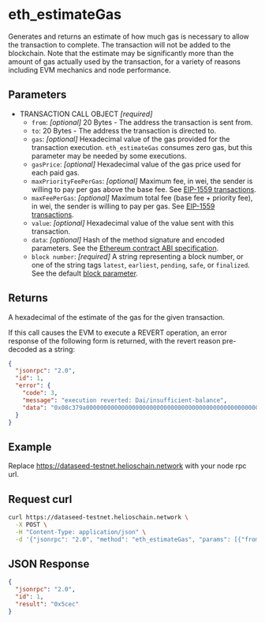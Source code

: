 # eth_estimateGas

Generates and returns an estimate of how much gas is necessary to allow the transaction to complete. The transaction will not be added to the blockchain. Note that the estimate may be significantly more than the amount of gas actually used by the transaction, for a variety of reasons including EVM mechanics and node performance.

## Parameters

- TRANSACTION CALL OBJECT *[required]*
    - `from`: *[optional]* 20 Bytes - The address the transaction is sent from.
    - `to`: 20 Bytes - The address the transaction is directed to.
    - `gas`: *[optional]* Hexadecimal value of the gas provided for the transaction execution. `eth_estimateGas` consumes zero gas, but this parameter may be needed by some executions.
    - `gasPrice`: *[optional]* Hexadecimal value of the gas price used for each paid gas.
    - `maxPriorityFeePerGas`: *[optional]* Maximum fee, in wei, the sender is willing to pay per gas above the base fee. See [EIP-1559 transactions](https://docs.metamask.io/services/concepts/transaction-types/#eip-1559-transactions).
    - `maxFeePerGas`: *[optional]* Maximum total fee (base fee + priority fee), in wei, the sender is willing to pay per gas. See [EIP-1559 transactions](https://docs.metamask.io/services/concepts/transaction-types/#eip-1559-transactions).
    - `value`: *[optional]* Hexadecimal value of the value sent with this transaction.
    - `data`: *[optional]* Hash of the method signature and encoded parameters. See the [Ethereum contract ABI specification](https://docs.soliditylang.org/en/latest/abi-spec.html).
    - `block number`: *[required]* A string representing a block number, or one of the string tags `latest`, `earliest`, `pending`, `safe`, or `finalized`. See the default [block parameter](https://ethereum.org/en/developers/docs/apis/json-rpc/#default-block).

## Returns

A hexadecimal of the estimate of the gas for the given transaction.

If this call causes the EVM to execute a REVERT operation, an error response of the following form is returned, with the revert reason pre-decoded as a string:

```json
{
  "jsonrpc": "2.0",
  "id": 1,
  "error": {
    "code": 3,
    "message": "execution reverted: Dai/insufficient-balance",
    "data": "0x08c379a0000000000000000000000000000000000000000000000000000000000000002000000000000000000000000000000000000000000000000000000000000000184461692f696e73756666696369656e742d62616c616e63650000000000000000"
  }
}
```

## Example

Replace https://dataseed-testnet.helioschain.network with your node rpc url.

## Request curl
```sh
curl https://dataseed-testnet.helioschain.network \
  -X POST \
  -H "Content-Type: application/json" \
  -d '{"jsonrpc": "2.0", "method": "eth_estimateGas", "params": [{"from": "0x9cE564c7d09f88E7d8233Cdd3A4d7AC42aBFf3aC", "to": "0xd46e8dd67c5d32be8058bb8eb970870f07244567", "value": "0x9184e72a"}], "id": 1}'
```

## JSON Response
```json
{
  "jsonrpc": "2.0",
  "id": 1,
  "result": "0x5cec"
}
```
